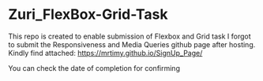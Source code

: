 # Zuri_FlexBox-Grid-Task
This repo is created to enable submission of Flexbox and Grid task
I forgot to submit the Responsiveness and Media Queries github page after hosting.
Kindly find attached: https://mrtimy.github.io/SignUp_Page/

You can check the date of completion for confirming 

